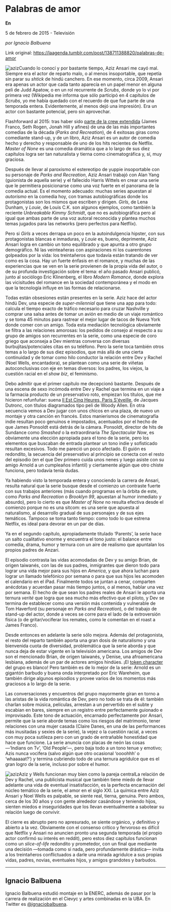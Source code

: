 # Palabras de amor

**En**

5 de febrero de 2015 - Televisión

_por Ignacio Balbuena_

Link original: https://laagenda.tumblr.com/post/138711388820/palabras-de-amor

![aziz](https://64.media.tumblr.com/f5282e0ad7615717a5e4b56574288951/tumblr_inline_pk0csyt2AD1t6q87u_500.jpg)Cuando lo conocí y por bastante tiempo, Aziz Ansari me cayó mal. Siempre era el actor de reparto malo, o al menos insoportable, que repetía sin parar su *shtick* de hindú canchero. En ese momento, circa 2009, Ansari era apenas un actor que cada tanto aparecía en un papel menor en alguna peli de Judd Apatow, o en un rol recurrente de *Scrubs*, donde yo lo vi por primera vez (Wikipedia me informa que sólo participó en 4 capítulos de *Scrubs*, yo me había quedado con el recuerdo de que fue parte de una temporada entera. Evidentemente, al menos dejó una impresión). Era un actor con bastante potencial, pero sin aprovechar.


Flashforward al 2015: tras haber sido [parte de la crew extendida](https://www.youtube.com/watch?time_continue=133&v=xDvUsIrBhb0) (James Franco, Seth Rogen, Jonah Hill y afines) de una de las más importantes comedias de la década (*Parks and Recreation*), de 4 exitosas giras como comediante stand-up, y de un libro, Aziz Ansari es un autor de comedia hecho y derecho y responsable de uno de los hits recientes de Netflix. *Master of None* es una comedia dramática que a lo largo de sus diez capítulos logra ser tan naturalista y tierna como cinematográfica y, sí, muy graciosa. 


Después de llevar al paroxismo el estereotipo de yuppie insoportable con su personaje de *Parks and Recreation*, Aziz Ansari trabajó con Alan Yang (guionista de aquella serie) y el fallecido Harris Wittels en crear una serie que le permitiera posicionarse como una voz fuerte en el panorama de la comedia actual. Es el momento adecuado: muchas series apuestan al *autorismo* en la comedia hoy, con tramas autobiográficas donde los protagonistas son los mismos que escriben y dirigen. *Girls*, de Lena Dunham, y *Louie*, de Louis C.K. son algunos ejemplos, como también la reciente *Unbreakable Kimmy Schmidt*, que no es autobiográfica pero al igual que ambas parte de una voz autoral reconocida y plantea muchos temas jugados para las networks (pero perfectos para Netflix). 


  
Pero si *Girls* a veces derrapa un poco en la autoindulgencia hipster, con sus protagonistas blancas e inmaduras, y *Louie* es, bueno, deprimente, Aziz Ansari logra en cambio un tono equilibrado y que apunta a otro grupo demográfico. Ni las veinteañeras con aspiraciones ni los cuarentones golpeados por la vida: los treintañeros que todavía están tratando de ver como es la cosa. Hay un fuerte énfasis en el romance, y muchas de las experiencias que se ven en la serie provienen de la propia vida del autor, o de su profunda investigación sobre el tema: el año pasado Ansari publicó, junto al sociólogo Eric Klinenberg, el libro *Modern Romance*, donde explora las vicisitudes del romance en la sociedad contemporánea y el modo en que la tecnología influye en las formas de relacionarse. 


Todas están obsesiones están presentes en la serie. Aziz hace del actor hindú Dev, una especie de *super-milennial* que tiene una app para todo: calcula el tiempo exacto de tráfico necesario para cruzar Nashville y comprar una salsa antes de tomar un avión en medio de un viaje romántico y se toma 45 minutos para rastrear el mejor lugar de tacos de Nueva York donde comer con un amigo. Toda esta mediación tecnológica obviamente se filtra a las relaciones amorosas: los pedidos de consejo al respecto a su grupo de amigos son recurrentes en la serie, como una especie de coro griego que aconseja a Dev mientras conversa con diversas burbujitas/potenciales citas en su teléfono. Pero la serie toca también otros temas a lo largo de sus diez episodios, que más allá de una cierta continuidad y de tomar como hilo conductor la relación entre Dev y Rachel (Noel Wells, encantadora), se plantean como una serie de viñetas autoconclusivas con eje en temas diversos: los padres, los viejos, la cuestión racial en el *show biz*, el feminismo.


Debo admitir que el primer capítulo me decepcionó bastante. Después de una escena de sexo incómoda entre Dev y Rachel que termina en un viaje a la farmacia producto de un preservativo roto, empiezan los títulos, que me hicieron refunfuñar: suena [Il Est Cinq Heures, Paris S'éveille](https://www.youtube.com/watch?v=-G4EQjFUZOc&index=1&list=PLlep4k79eA-ScFUc6unWnJ3LuB2fbfdeo), de Jacques Dutronc, con títulos diagramados tipo peli de Woody Allen. En otra secuencia vemos a Dev jugar con unos chicos en una plaza, de nuevo un montaje y otra canción en francés. Estos manierismos de cinematografía indie resultan poco genuinos e impostados, acentuados por el hecho de que James Ponsoldt está detrás de la cámara. Ponsoldt, director de hits de Sundance como *Smashed* o la extraordinaria *The Spectacular Now*, es obviamente una elección apropiada para el tono de la serie, pero los elementos que buscaban de entrada plantear un tono indie y sofisticado resultan excesivos. Todo me pareció un poco afectado. El guión es redondito, la secuencia del preservativo al principio se conecta con el resto del episodio (en el que Dev primero cuida unos nenes y luego asiste con su amigo Arnold a un cumpleaños infantil) y ciertamente algún que otro chiste funciona, pero todavía tenía dudas.


Ya habiendo visto la temporada entera y conociendo la carrera de Ansari, resulta natural que la serie busque desde el comienzo un contraste fuerte con sus trabajos anteriores (más cuando programas en la órbita de este, como *Parks and Recreation* o *Brooklyn 99*, apuestan al humor inmediato y absurdo), pero lo cierto es que *Master of None* no resulta efectiva desde el comienzo porque no es una sitcom: es una serie que apuesta al naturalismo, al desarrollo gradual de sus personajes y de sus ejes temáticos. Tampoco se toma tanto tiempo: como todo lo que estrena Netflix, es ideal para devorar en un par de días. 


Ya en el segundo capítulo, apropiadamente titulado ‘Parents’, la serie hace un salto cualitativo enorme y encuentra el tono justo: el balance entre comedia, drama, humor y ternura con un aire de realismo que apuntalan los propios padres de Anzari. 


El episodio contrasta las vidas acomodadas de Dev y su amigo Brian, de origen taiwanés, con las de sus padres, inmigrantes que dieron todo para lograr una vida mejor para sus hijos en *America*, y que ahora luchan para lograr un llamado telefónico por semana o para que sus hijos les acomoden el calendario en el iPad. Finalmente todos se juntan a cenar, comparten anécdotas y acuerdan pasar más tiempo juntos, o al menos, hablar una vez por semana. El hecho de que sean los padres reales de Ansari le aporta una ternura *verité* que logra que sea mucho más efectivo que el piloto, y Dev se termina de establecer como una versión más contenida y vulnerable de Tom Haverford (su personaje en *Parks and Recreation*), o del trabajo de stand-up del actor, donde a veces se corre para el lado de la extroversión física (o de gritar/vociferar los remates, como le comentan en el roast a James Franco).


Desde entonces en adelante la serie sólo mejora. Además del protagonista, el resto del reparto también aporta una gran dosis de naturalismo y una bienvenida cuota de diversidad, problemática que la serie aborda y que nunca deja de estar vigente en la televisión americana. Los amigos de Dev son el mencionado Brian, de origen taiwanés, y Denise, una afroamericana lesbiana, además de un par de actores amigos hindúes. ¡El [token character](http://tvtropes.org/pmwiki/pmwiki.php/Main/TokenMinority) del grupo es blanco! Pero también es de lo mejor de la serie: Arnold es un gigantón barbudo y buena onda interpretado por Eric Wareheim, que también dirige algunos episodios y provee varios de los momentos más graciosos a lo largo de la serie.


Las conversaciones y encuentros del grupo mayormente giran en torno a las aristas de la vida romántica de Dev, pero no todo se trata de él: también charlan sobre música, películas, arrestan a un pervertido en el subte y escabian en bares, siempre en un registro entre perfectamente guionado e improvisado. Este tono de actuación, encarnado perfectamente por Ansari, permite que la serie aborde temas como los riesgos del matrimonio, tener relaciones con una mujer casada (Claire Danes, en una de las performances más inusitadas y sexies de la serie), la vejez o la cuestión racial, a veces con muy poca sutileza pero con un grado de entrañable honestidad que hace que funcione. La serie anuncia con placas de neón las cosas —‘Indians on Tv’, ‘Old People’—, pero baja todo a un tono tenue y emotivo; Azis nunca vocifera (salvo algún que otro ocasional ‘oooohhh’ o ‘whaaaaat?’) y termina cubriendo todo de una ternura agridulce que es el gran logro de la serie, incluso por sobre el humor. 


![aziz](https://64.media.tumblr.com/f5282e0ad7615717a5e4b56574288951/tumblr_inline_pk0csyt2AD1t6q87u_500.jpg)Aziz y Wells funcionan muy bien como la pareja centralLa relación de Dev y Rachel, una publicista musical que también tiene miedo de llevar adelante una vida de eventual insatisfacción, es la perfecta encarnación del núcleo temático de la serie, el amor en el siglo XXI. La química entre Aziz Ansari y Noel Wells es palpable, se siente real, tierna, genuina. Pero ambos, cerca de los 30 años y con gente alrededor casándose y teniendo hijos, sienten miedos e inseguridades que los llevan eventualmente a sabotear su relación luego de convivir.


El cierre es abrupto pero no apresurado, se siente orgánico, y definitivo y abierto a la vez. Obviamente con el consenso crítico y fervoroso es difícil que Netflix y Ansari no anuncien pronto una segunda temporada (el propio actor confirmó su interés en reddit), pero estos diez capítulos funcionan como un *slice-of-life* redondito y prometedor, con un final que mediante una decisión —tomada como si nada, pero profundamente drástica— invita a los treintañeros conflictuados a darle una mirada agridulce a sus propias vidas, padres, novias, eventuales hijos, y amigos grandotes y barbudos.




---

 Ignacio Balbuena
-----------------

 Ignacio Balbuena estudió montaje en la ENERC, además de pasar por la carrera de realización en el Cievyc y artes combinadas en la UBA. En Twitter es [@ignaciobalbuena](http://www.twitter.com/ignaciobalbuena). 

